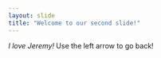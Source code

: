 ```yaml
---
layout: slide
title: "Welcome to our second slide!"
---
```

*I love Jeremy!*
Use the left arrow to go back!
